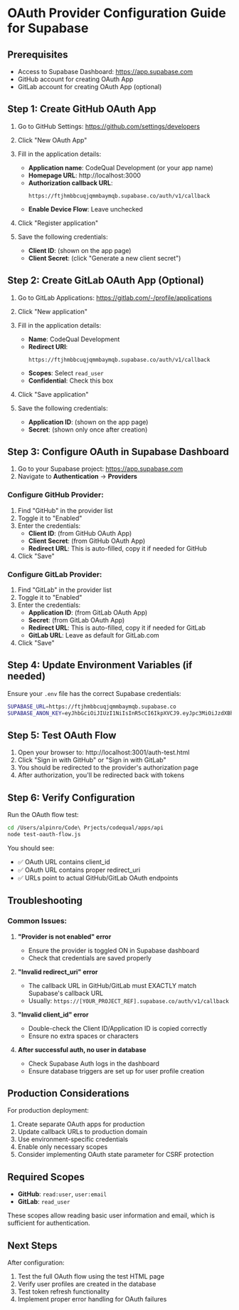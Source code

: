 # OAuth Provider Configuration Guide for Supabase

## Prerequisites
- Access to Supabase Dashboard: https://app.supabase.com
- GitHub account for creating OAuth App
- GitLab account for creating OAuth App (optional)

## Step 1: Create GitHub OAuth App

1. Go to GitHub Settings: https://github.com/settings/developers
2. Click "New OAuth App"
3. Fill in the application details:
   - **Application name**: CodeQual Development (or your app name)
   - **Homepage URL**: http://localhost:3000
   - **Authorization callback URL**: 
     ```
     https://ftjhmbbcuqjqmmbaymqb.supabase.co/auth/v1/callback
     ```
   - **Enable Device Flow**: Leave unchecked

4. Click "Register application"
5. Save the following credentials:
   - **Client ID**: (shown on the app page)
   - **Client Secret**: (click "Generate a new client secret")

## Step 2: Create GitLab OAuth App (Optional)

1. Go to GitLab Applications: https://gitlab.com/-/profile/applications
2. Click "New application"
3. Fill in the application details:
   - **Name**: CodeQual Development
   - **Redirect URI**: 
     ```
     https://ftjhmbbcuqjqmmbaymqb.supabase.co/auth/v1/callback
     ```
   - **Scopes**: Select `read_user`
   - **Confidential**: Check this box

4. Click "Save application"
5. Save the following credentials:
   - **Application ID**: (shown on the app page)
   - **Secret**: (shown only once after creation)

## Step 3: Configure OAuth in Supabase Dashboard

1. Go to your Supabase project: https://app.supabase.com
2. Navigate to **Authentication** → **Providers**

### Configure GitHub Provider:
1. Find "GitHub" in the provider list
2. Toggle it to "Enabled"
3. Enter the credentials:
   - **Client ID**: (from GitHub OAuth App)
   - **Client Secret**: (from GitHub OAuth App)
   - **Redirect URL**: This is auto-filled, copy it if needed for GitHub
4. Click "Save"

### Configure GitLab Provider:
1. Find "GitLab" in the provider list
2. Toggle it to "Enabled"
3. Enter the credentials:
   - **Application ID**: (from GitLab OAuth App)
   - **Secret**: (from GitLab OAuth App)
   - **Redirect URL**: This is auto-filled, copy it if needed for GitLab
   - **GitLab URL**: Leave as default for GitLab.com
4. Click "Save"

## Step 4: Update Environment Variables (if needed)

Ensure your `.env` file has the correct Supabase credentials:
```bash
SUPABASE_URL=https://ftjhmbbcuqjqmmbaymqb.supabase.co
SUPABASE_ANON_KEY=eyJhbGciOiJIUzI1NiIsInR5cCI6IkpXVCJ9.eyJpc3MiOiJzdXBhYmFzZSIsInJlZiI6ImZ0amhtYmJjdXFqcW1tYmF5bXFiIiwicm9sZSI6ImFub24iLCJpYXQiOjE3Mzg4NTk3MzQsImV4cCI6MjA1NDQzNTczNH0.coUpXWXWCuztUyaGSHx1-qfL1CG5wlVh3I33Rq6NMNI
```

## Step 5: Test OAuth Flow

1. Open your browser to: http://localhost:3001/auth-test.html
2. Click "Sign in with GitHub" or "Sign in with GitLab"
3. You should be redirected to the provider's authorization page
4. After authorization, you'll be redirected back with tokens

## Step 6: Verify Configuration

Run the OAuth flow test:
```bash
cd /Users/alpinro/Code\ Prjects/codequal/apps/api
node test-oauth-flow.js
```

You should see:
- ✅ OAuth URL contains client_id
- ✅ OAuth URL contains proper redirect_uri
- ✅ URLs point to actual GitHub/GitLab OAuth endpoints

## Troubleshooting

### Common Issues:

1. **"Provider is not enabled" error**
   - Ensure the provider is toggled ON in Supabase dashboard
   - Check that credentials are saved properly

2. **"Invalid redirect_uri" error**
   - The callback URL in GitHub/GitLab must EXACTLY match Supabase's callback URL
   - Usually: `https://[YOUR_PROJECT_REF].supabase.co/auth/v1/callback`

3. **"Invalid client_id" error**
   - Double-check the Client ID/Application ID is copied correctly
   - Ensure no extra spaces or characters

4. **After successful auth, no user in database**
   - Check Supabase Auth logs in the dashboard
   - Ensure database triggers are set up for user profile creation

## Production Considerations

For production deployment:
1. Create separate OAuth apps for production
2. Update callback URLs to production domain
3. Use environment-specific credentials
4. Enable only necessary scopes
5. Consider implementing OAuth state parameter for CSRF protection

## Required Scopes

- **GitHub**: `read:user`, `user:email`
- **GitLab**: `read_user`

These scopes allow reading basic user information and email, which is sufficient for authentication.

## Next Steps

After configuration:
1. Test the full OAuth flow using the test HTML page
2. Verify user profiles are created in the database
3. Test token refresh functionality
4. Implement proper error handling for OAuth failures